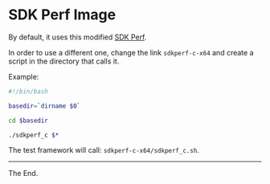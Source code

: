 # SDK Perf Image

By default, it uses this modified [SDK Perf](../../../bin/sdkperf_c_7.14.0.8).

In order to use a different one, change the link `sdkperf-c-x64` and create a script
in the directory that calls it.

Example:
````bash
#!/bin/bash

basedir=`dirname $0`

cd $basedir

./sdkperf_c $*

````

The test framework will call: `sdkperf-c-x64/sdkperf_c.sh`.

---
The End.
